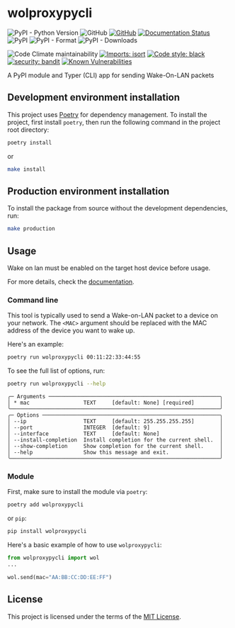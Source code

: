 # wolproxypycli
![PyPI - Python Version](https://img.shields.io/pypi/pyversions/wolproxypycli)
![GitHub](https://img.shields.io/github/license/bateman/wolproxypycli)
[![GitHub](https://github.com/bateman/wolproxypycli/actions/workflows/release.yml/badge.svg)](https://github.com/bateman/wolproxypycli/actions/workflows/release.yml)
[![Documentation Status](https://readthedocs.org/projects/wolproxypycli/badge/?version=latest)](https://wolproxypycli.readthedocs.io/en/latest/?badge=latest)
![PyPI](https://img.shields.io/pypi/v/wolproxypycli)
![PyPI - Format](https://img.shields.io/pypi/format/wolproxypycli)
![PyPI - Downloads](https://img.shields.io/pypi/dm/wolproxypycli)


![Code Climate maintainability](https://img.shields.io/codeclimate/maintainability/bateman/wolproxypycli)
[![Imports: isort](https://img.shields.io/badge/%20imports-isort-%231674b1?style=flat&labelColor=ef8336)](https://pycqa.github.io/isort/)
[![Code style: black](https://img.shields.io/badge/code%20style-black-000000.svg)](https://github.com/psf/black)
[![security: bandit](https://img.shields.io/badge/security-bandit-yellow.svg)](https://github.com/PyCQA/bandit)
[![Known Vulnerabilities](https://snyk.io/test/github/bateman/wolproxypycli/badge.svg)](https://snyk.io/test/github/bateman/wolproxypycli)

A PyPI module and Typer (CLI) app for sending Wake-On-LAN packets

## Development environment installation

This project uses [Poetry](https://python-poetry.org/) for dependency management. To install the project, first install `poetry`, then run the following command in the project root directory:

```bash
poetry install
```

or

```bash
make install
```

## Production environment installation
To install the package from source without the development dependencies, run:

```bash
make production
```


## Usage

Wake on lan must be enabled on the target host device before usage.

For more details, check the [documentation](https://wolproxypycli.readthedocs.io/en/latest).

### Command line

This tool is typically used to send a Wake-on-LAN packet to a device on your network. The `<MAC>` argument should be replaced with the MAC address of the device you want to wake up.

Here's an example:

```bash
poetry run wolproxypycli 00:11:22:33:44:55
```

To see the full list of options, run:

```bash
poetry run wolproxypycli --help
```

```
╭─ Arguments ──────────────────────────────────────────────────────╮
│ * mac                 TEXT     [default: None] [required]        │
╰──────────────────────────────────────────────────────────────────╯
╭─ Options ────────────────────────────────────────────────────────╮
│ --ip                  TEXT     [default: 255.255.255.255]        │
│ --port                INTEGER  [default: 9]                      │
│ --interface           TEXT     [default: None]                   │
│ --install-completion  Install completion for the current shell.  │
│ --show-completion     Show completion for the current shell.     │
│ --help                Show this message and exit.                │
╰──────────────────────────────────────────────────────────────────╯
```

### Module

First, make sure to install the module via `poetry`:

```bash
poetry add wolproxypycli
```

or `pip`:

```bash
pip install wolproxypycli
```

Here's a basic example of how to use `wolproxypycli`:

```python
from wolproxypycli import wol
...

wol.send(mac="AA:BB:CC:DD:EE:FF")
```

## License

This project is licensed under the terms of the [MIT License](LICENSE).

